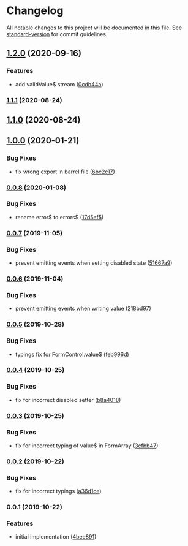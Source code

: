 # Changelog

All notable changes to this project will be documented in this file. See [standard-version](https://github.com/conventional-changelog/standard-version) for commit guidelines.

## [1.2.0](https://github.com/dirkluijk/ngx-typesafe-forms/compare/v1.1.1...v1.2.0) (2020-09-16)


### Features

* add validValue$ stream ([0cdb44a](https://github.com/dirkluijk/ngx-typesafe-forms/commit/0cdb44a2252fa89c350616b7f882ba17463cbd4d))

### [1.1.1](https://github.com/dirkluijk/ngx-typesafe-forms/compare/v1.1.0...v1.1.1) (2020-08-24)

## [1.1.0](https://github.com/dirkluijk/ngx-typesafe-forms/compare/v1.0.0...v1.1.0) (2020-08-24)

## [1.0.0](https://github.com/dirkluijk/ngx-typesafe-forms/compare/v0.0.8...v1.0.0) (2020-01-21)


### Bug Fixes

* fix wrong export in barrel file ([6bc2c17](https://github.com/dirkluijk/ngx-typesafe-forms/commit/6bc2c17b015cd669684b6450d8727c319e30b0b1))

### [0.0.8](https://github.com/dirkluijk/ngx-typesafe-forms/compare/v0.0.7...v0.0.8) (2020-01-08)


### Bug Fixes

* rename error$ to errors$ ([17d5ef5](https://github.com/dirkluijk/ngx-typesafe-forms/commit/17d5ef537c5a202f990165dff20cdbcf8a18e86e))

### [0.0.7](https://github.com/dirkluijk/ngx-typesafe-forms/compare/v0.0.6...v0.0.7) (2019-11-05)


### Bug Fixes

* prevent emitting events when setting disabled state ([51667a9](https://github.com/dirkluijk/ngx-typesafe-forms/commit/51667a9))

### [0.0.6](https://github.com/dirkluijk/ngx-typesafe-forms/compare/v0.0.5...v0.0.6) (2019-11-04)


### Bug Fixes

* prevent emitting events when writing value ([218bd97](https://github.com/dirkluijk/ngx-typesafe-forms/commit/218bd97))

### [0.0.5](https://github.com/dirkluijk/ngx-typesafe-forms/compare/v0.0.4...v0.0.5) (2019-10-28)


### Bug Fixes

* typings fix for FormControl.value$ ([feb996d](https://github.com/dirkluijk/ngx-typesafe-forms/commit/feb996d))

### [0.0.4](https://github.com/dirkluijk/ngx-typesafe-forms/compare/v0.0.3...v0.0.4) (2019-10-25)


### Bug Fixes

* fix for incorrect disabled setter ([b8a4018](https://github.com/dirkluijk/ngx-typesafe-forms/commit/b8a4018))

### [0.0.3](https://github.com/dirkluijk/ngx-typesafe-forms/compare/v0.0.2...v0.0.3) (2019-10-25)


### Bug Fixes

* fix for incorrect typing of value$ in FormArray ([3cfbb47](https://github.com/dirkluijk/ngx-typesafe-forms/commit/3cfbb47))

### [0.0.2](https://github.com/dirkluijk/ngx-typesafe-forms/compare/v0.0.1...v0.0.2) (2019-10-22)


### Bug Fixes

* fix for incorrect typings ([a36d1ce](https://github.com/dirkluijk/ngx-typesafe-forms/commit/a36d1ce))

### 0.0.1 (2019-10-22)


### Features

* initial implementation ([4bee891](https://github.com/dirkluijk/ngx-typesafe-forms/commit/4bee891))
